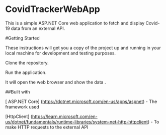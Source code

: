 # CovidTrackerWebApp
This is a simple ASP.NET Core web application to fetch and display Covid-19 data from an external API.

#Getting Started

These instructions will get you a copy of the project up and running in your local machine for development and testing purposes.

Clone the repository.

Run the application.

It will open the web browser and show the data .

##Built with 

[ ASP.NET Core] (https://dotnet.microsoft.com/en-us/apps/aspnet) - The framework used

[HttpClient] (https://learn.microsoft.com/en-us/dotnet/fundamentals/runtime-libraries/system-net-http-httpclient) - To make HTTP requests to the external API
 
